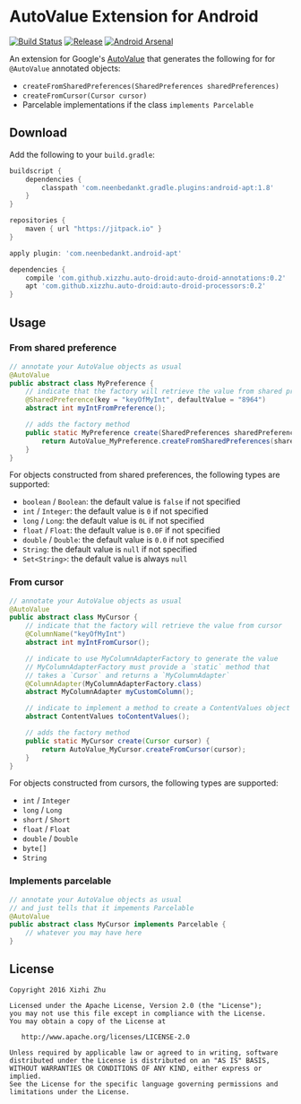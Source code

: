# AutoValue Extension for Android

[![Build Status](https://api.travis-ci.org/xizzhu/simple-tool-tip.svg?branch=master)](https://travis-ci.org/xizzhu/auto-droid) [![Release](https://jitpack.io/v/xizzhu/auto-droid.svg)](https://jitpack.io/#xizzhu/auto-droid) [![Android Arsenal](https://img.shields.io/badge/Android%20Arsenal-auto--droid-green.svg?style=true)](https://android-arsenal.com/details/1/3429)

An extension for Google's [AutoValue](https://github.com/google/auto/tree/master/value) that generates the following for for `@AutoValue` annotated objects:
- `createFromSharedPreferences(SharedPreferences sharedPreferences)`
- `createFromCursor(Cursor cursor)`
- Parcelable implementations if the class `implements Parcelable`

## Download
Add the following to your `build.gradle`:
```gradle
buildscript {
    dependencies {
        classpath 'com.neenbedankt.gradle.plugins:android-apt:1.8'
    }
}

repositories {
    maven { url "https://jitpack.io" }
}

apply plugin: 'com.neenbedankt.android-apt'

dependencies {
    compile 'com.github.xizzhu.auto-droid:auto-droid-annotations:0.2'
    apt 'com.github.xizzhu.auto-droid:auto-droid-processors:0.2'
}
```

## Usage

### From shared preference
```java
// annotate your AutoValue objects as usual
@AutoValue
public abstract class MyPreference {
    // indicate that the factory will retrieve the value from shared preferences
    @SharedPreference(key = "keyOfMyInt", defaultValue = "8964")
    abstract int myIntFromPreference();

    // adds the factory method
    public static MyPreference create(SharedPreferences sharedPreferences) {
        return AutoValue_MyPreference.createFromSharedPreferences(sharedPreferences);
    }
}
```

For objects constructed from shared preferences, the following types are supported:
- `boolean` / `Boolean`: the default value is `false` if not specified
- `int` / `Integer`: the default value is `0` if not specified
- `long` / `Long`: the default value is `0L` if not specified
- `float` / `Float`: the default value is `0.0F` if not specified
- `double` / `Double`: the default value is `0.0` if not specified
- `String`: the default value is `null` if not specified
- `Set<String>`: the default value is always `null`

### From cursor

```java
// annotate your AutoValue objects as usual
@AutoValue
public abstract class MyCursor {
    // indicate that the factory will retrieve the value from cursor
    @ColumnName("keyOfMyInt")
    abstract int myIntFromCursor();

    // indicate to use MyColumnAdapterFactory to generate the value
    // MyColumnAdapterFactory must provide a `static` method that
    // takes a `Cursor` and returns a `MyColumnAdapter`
    @ColumnAdapter(MyColumnAdapterFactory.class)
    abstract MyColumnAdapter myCustomColumn();

    // indicate to implement a method to create a ContentValues object with values put in
    abstract ContentValues toContentValues();

    // adds the factory method
    public static MyCursor create(Cursor cursor) {
        return AutoValue_MyCursor.createFromCursor(cursor);
    }
}
```

For objects constructed from cursors, the following types are supported:
- `int` / `Integer`
- `long` / `Long`
- `short` / `Short`
- `float` / `Float`
- `double` / `Double`
- `byte[]`
- `String`

### Implements parcelable

```java
// annotate your AutoValue objects as usual
// and just tells that it impements Parcelable
@AutoValue
public abstract class MyCursor implements Parcelable {
    // whatever you may have here
}
```

## License

```
Copyright 2016 Xizhi Zhu

Licensed under the Apache License, Version 2.0 (the "License");
you may not use this file except in compliance with the License.
You may obtain a copy of the License at

   http://www.apache.org/licenses/LICENSE-2.0

Unless required by applicable law or agreed to in writing, software
distributed under the License is distributed on an "AS IS" BASIS,
WITHOUT WARRANTIES OR CONDITIONS OF ANY KIND, either express or implied.
See the License for the specific language governing permissions and
limitations under the License.
```
